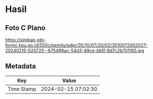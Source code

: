 # Hasil

## Foto C Plano

https://sirekap-obj-formc.kpu.go.id/550c/pemilu/pdpr/35/10/07/20/02/3510072002027-20240215-020725--675499ac-54d3-49ce-bb1f-8d7c2b701165.jpg


## Metadata

| Key        | Value               |
| ---------- | ------------------- |
| Time Stamp | 2024-02-15 07:02:30 |



